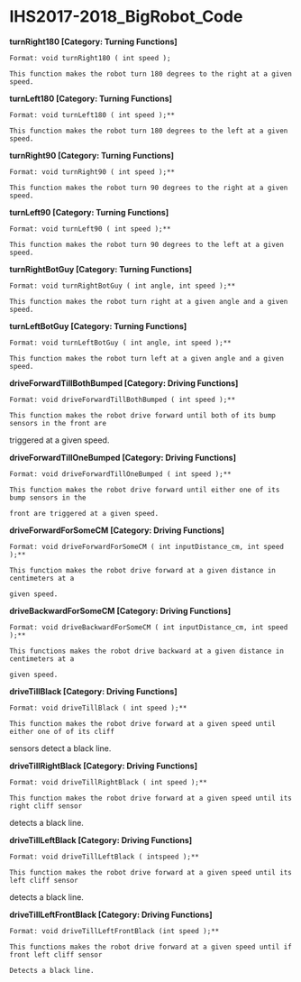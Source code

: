 # IHS2017-2018_BigRobot_Code
**turnRight180	[Category: Turning Functions]**

	Format: void turnRight180 ( int speed );

	This function makes the robot turn 180 degrees to the right at a given speed.

**turnLeft180	[Category: Turning Functions]**

	Format: void turnLeft180 ( int speed );**

	This function makes the robot turn 180 degrees to the left at a given speed.

**turnRight90	[Category: Turning Functions]**

	Format: void turnRight90 ( int speed );**

	This function makes the robot turn 90 degrees to the right at a given speed.

**turnLeft90	[Category: Turning Functions]**

	Format: void turnLeft90 ( int speed );**

	This function makes the robot turn 90 degrees to the left at a given speed.

**turnRightBotGuy	[Category: Turning Functions]**

	Format: void turnRightBotGuy ( int angle, int speed );**

	This function makes the robot turn right at a given angle and a given speed.

**turnLeftBotGuy	[Category: Turning Functions]**

	Format: void turnLeftBotGuy ( int angle, int speed );**

	This function makes the robot turn left at a given angle and a given speed.

**driveForwardTillBothBumped	[Category: Driving Functions]**

	Format: void driveForwardTillBothBumped ( int speed );**

	This function makes the robot drive forward until both of its bump sensors in the front are

triggered at a given speed.

**driveForwardTillOneBumped	[Category: Driving Functions]**

	Format: void driveForwardTillOneBumped ( int speed );**

	This function makes the robot drive forward until either one of its bump sensors in the

	front are triggered at a given speed.

**driveForwardForSomeCM	[Category: Driving Functions]**

	Format: void driveForwardForSomeCM ( int inputDistance_cm, int speed );**

	This function makes the robot drive forward at a given distance in centimeters at a

	given speed.

**driveBackwardForSomeCM	[Category: Driving Functions]**

	Format: void driveBackwardForSomeCM ( int inputDistance_cm, int speed );**

	This functions makes the robot drive backward at a given distance in centimeters at a

	given speed.

**driveTillBlack	[Category: Driving Functions]**

	Format: void driveTillBlack ( int speed );**

	This function makes the robot drive forward at a given speed until either one of of its cliff

sensors detect a black line.

**driveTillRightBlack	[Category: Driving Functions]**

	Format: void driveTillRightBlack ( int speed );**

	This function makes the robot drive forward at a given speed until its right cliff sensor 

detects a black line.

**driveTillLeftBlack	[Category: Driving Functions]**

	Format: void driveTillLeftBlack ( intspeed );**

	This function makes the robot drive forward at a given speed until its left cliff sensor 

detects a black line.

**driveTillLeftFrontBlack	[Category: Driving Functions]**

	Format: void driveTillLeftFrontBlack (int speed );**

	This functions makes the robot drive forward at a given speed until if front left cliff sensor

	Detects a black line.
